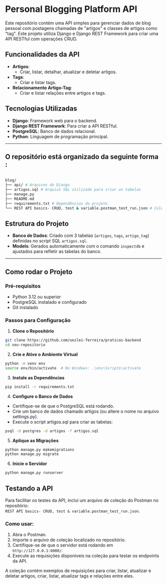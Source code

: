 # Personal Blogging Platform API

Este repositório contém uma API simples para gerenciar dados de blog pessoal com postagens chamadas de "artigos" e classes de artigos como "tag". Este projeto utiliza Django e Django REST Framework para criar uma API RESTful com operações CRUD.

## Funcionalidades da API

- **Artigos**:
  - Criar, listar, detalhar, atualizar e deletar artigos.
- **Tags**:
  - Criar e listar tags.
- **Relacionamento Artigo-Tag**:
  - Criar e listar relações entre artigos e tags.

## Tecnologias Utilizadas
- **Django**: Framework web para o backend.
- **Django REST Framework**: Para criar a API RESTful.
- **PostgreSQL**: Banco de dados relacional.
- **Python**: Linguagem de programação principal.

---

## O repositório está organizado da seguinte forma :
```bash

blog/
├── api/ # Arquivos do Django
├── artigos.sql # Arquivo SQL utilizado para criar as tabelas
├── manage.py 
├── README.md
├── requirements.txt # Dependências do projeto
└── REST API basics- CRUD, test & variable.postman_test_run.json # Coleção Postman para teste da API

```

## Estrutura do Projeto
- **Banco de Dados**: Criado com 3 tabelas (`artigos`, `tags`, `artigo_tag`) definidas no script SQL `artigos.sql`.
- **Models**: Gerados automaticamente com o comando `inspectdb` e ajustados para refletir as tabelas do banco.

---

## Como rodar o Projeto

### Pré-requisitos
- Python 3.12 ou superior
- PostgreSQL instalado e configurado
- Git instalado

### Passos para Configuração

1. **Clone o Repositório**

```bash
git clone https://github.com/ueslei-ferreira/praticas-backend
cd seu-repositorio
```

2. **Crie e Ative o Ambiente Virtual**

```bash
python -m venv env
source env/bin/activate  # No Windows: .\env\Scripts\activate
```

3. **Instale as Dependências**
```bash
pip install -r requirements.txt

```
4. **Configure o Banco de Dados**

- Certifique-se de que o PostgreSQL está rodando.
- Crie um banco de dados chamado artigos (ou altere o nome no arquivo settings.py).
- Execute o script artigos.sql para criar as tabelas:

```bash
psql -U postgres -d artigos -f artigos.sql

```

5. **Aplique as Migrações**

```bash
python manage.py makemigrations
python manage.py migrate
```

6. **Inicie o Servidor**

```bash
python manage.py runserver
```

## Testando a API

Para facilitar os testes da API, incluí um arquivo de coleção do Postman no repositório:  
`REST API basics- CRUD, test & variable.postman_test_run.json`.

### Como usar:

1. Abra o Postman.
2. Importe o arquivo de coleção localizado no repositório.
3. Certifique-se de que o servidor está rodando em `http://127.0.0.1:8000/`.
4. Execute as requisições disponíveis na coleção para testar os endpoints da API.

A coleção contém exemplos de requisições para criar, listar, atualizar e deletar artigos, criar, listar, atualizar tags e relações entre eles.